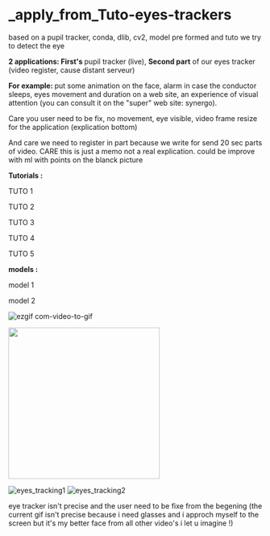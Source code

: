 # _apply_from_Tuto-eyes-trackers



based on a pupil tracker, conda, dlib, cv2, model pre formed and tuto we try to detect the eye

<strong> 2 applications: First's </strong> pupil tracker (live), <strong>Second part</strong> of our eyes tracker (video register, cause distant serveur)

<strong>For example: </strong> put some animation on the face, alarm in case the conductor sleeps, eyes movement and duration on a web site, an experience of visual attention (you can consult it on the "super" web site: synergo).

Care you user need to be fix, no movement, eye visible, video frame resize for the application (explication bottom)

And care we need to register in part because we write for send 20 sec parts of video. CARE this is just a memo not a real explication.
could be improve with ml with points on the blanck picture


<strong> Tutorials : </strong>

TUTO 1

TUTO 2

TUTO 3

TUTO 4

TUTO 5

<strong> models : </strong>

model 1

model 2


<p align="center">

![ezgif com-video-to-gif](https://user-images.githubusercontent.com/54853371/75084619-8319a880-5521-11ea-8e70-ca8256b25d4f.gif)

<img width="300" heigh="300" src="https://user-images.githubusercontent.com/54853371/75084989-bad61f80-5524-11ea-90b0-1f5f36ef3392.gif">

</p>

![eyes_tracking1](https://user-images.githubusercontent.com/54853371/75084439-629d1e80-5520-11ea-8d3a-74f6ba269fd2.gif)
![eyes_tracking2](https://user-images.githubusercontent.com/54853371/75084440-63ce4b80-5520-11ea-8519-b6e6c347413d.gif)

eye tracker isn't precise and the user need to be fixe from the begening (the current gif isn't precise because i need glasses and i approch myself to the screen but it's my better face from all other video's i let u imagine !)
